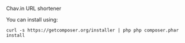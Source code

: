 Chav.in URL shortener

You can install using:

``
curl -s https://getcomposer.org/installer | php
php composer.phar install
``
